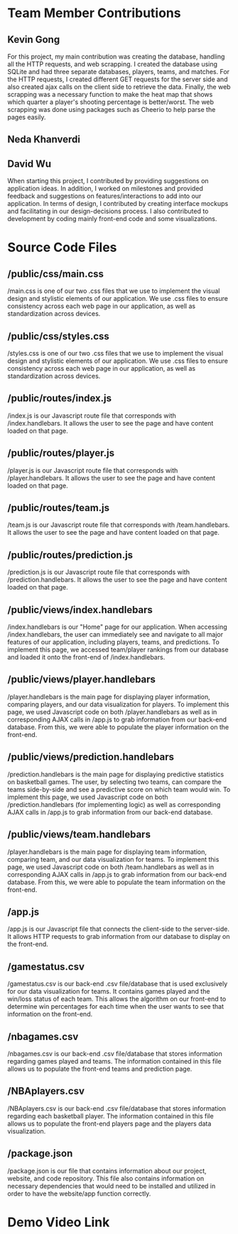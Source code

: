 # Team Member Contributions
## Kevin Gong
For this project, my main contribution was creating the database, handling all the HTTP requests,
and web scrapping. I created the database using SQLite and had three separate databases, players,
teams, and matches. For the HTTP requests, I created different GET requests for the server side and
also created ajax calls on the client side to retrieve the data. Finally, the web scrapping was a necessary
function to make the heat map that shows which quarter a player's shooting percentage is better/worst.
The web scrapping was done using packages such as Cheerio to help parse the pages easily.
## Neda Khanverdi

## David Wu
When starting this project, I contributed by providing suggestions on application ideas. In addition, I worked on milestones and provided feedback and suggestions on features/interactions to add into our application. In terms of design, I contributed by creating interface mockups and facilitating in our design-decisions process. I also contributed to development by coding mainly front-end code and some visualizations.



# Source Code Files
## /public/css/main.css
/main.css is one of our two .css files that we use to implement the visual design and stylistic elements of our application. We use .css files to ensure consistency across each web page in our application, as well as standardization across devices.

## /public/css/styles.css
/styles.css is one of our two .css files that we use to implement the visual design and stylistic elements of our application. We use .css files to ensure consistency across each web page in our application, as well as standardization across devices.

## /public/routes/index.js
/index.js is our Javascript route file that corresponds with /index.handlebars. It allows the user to see the page and have content loaded on that page.

## /public/routes/player.js
/player.js is our Javascript route file that corresponds with /player.handlebars. It allows the user to see the page and have content loaded on that page.

## /public/routes/team.js
/team.js is our Javascript route file that corresponds with /team.handlebars. It allows the user to see the page and have content loaded on that page.

## /public/routes/prediction.js
/prediction.js is our Javascript route file that corresponds with /prediction.handlebars. It allows the user to see the page and have content loaded on that page.

## /public/views/index.handlebars
/index.handlebars is our "Home" page for our application. When accessing /index.handlebars, the user can immediately see and navigate to all major features of our application, including players, teams, and predictions. To implement this page, we accessed team/player rankings from our database and loaded it onto the front-end of /index.handlebars.

## /public/views/player.handlebars
/player.handlebars is the main page for displaying player information, comparing players, and our data visualization for players. To implement this page, we used Javascript code on both /player.handlebars as well as in corresponding AJAX calls in /app.js to grab information from our back-end database. From this, we were able to populate the player information on the front-end.

## /public/views/prediction.handlebars
/prediction.handlebars is the main page for displaying predictive statistics on basketball games. The user, by selecting two teams, can compare the teams side-by-side and see a predictive score on which team would win. To implement this page, we used Javascript code on both /prediction.handlebars (for implementing logic) as well as corresponding AJAX calls in /app.js to grab information from our back-end database.

## /public/views/team.handlebars
/player.handlebars is the main page for displaying team information, comparing team, and our data visualization for teams. To implement this page, we used Javascript code on both /team.handlebars as well as in corresponding AJAX calls in /app.js to grab information from our back-end database. From this, we were able to populate the team information on the front-end.

## /app.js
/app.js is our Javascript file that connects the client-side to the server-side. It allows HTTP requests to grab information from our database to display on the front-end.

## /gamestatus.csv
/gamestatus.csv is our back-end .csv file/database that is used exclusively for our data visualization for teams. It contains games played and the win/loss status of each team. This allows the algorithm on our front-end to determine win percentages for each time when the user wants to see that information on the front-end.

## /nbagames.csv
/nbagames.csv is our back-end .csv file/database that stores information regarding games played and teams. The information contained in this file allows us to populate the front-end teams and prediction page.

## /NBAplayers.csv
/NBAplayers.csv is our back-end .csv file/database that stores information regarding each basketball player. The information contained in this file allows us to populate the front-end players page and the players data visualization.

## /package.json
/package.json is our file that contains information about our project, website, and code repository. This file also contains information on necessary dependencies that would need to be installed and utilized in order to have the website/app function correctly.



# Demo Video Link
